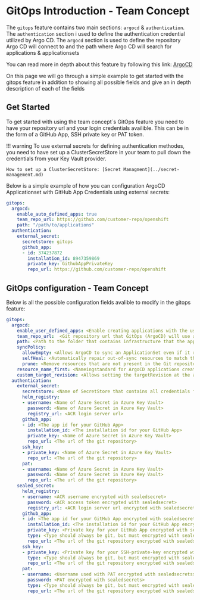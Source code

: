 # GitOps Introduction - Team Concept

The `gitops` feature contains two main sections: `argocd` & `authentication`. The `authentication` section i used to define the authentication credential utilized by Argo CD. The `argocd` section is used to define the repository Argo CD will connect to and the path where Argo CD will search for applications & applicationsets 

You can read more in depth about this feature by following this link: [ArgoCD](../../../OpenShift%20Tenants/Tenant%20features/GitOps/argocd.md)

On this page we will go through a simple example to get started with the gitops feature in addition to showing all possible fields and give an in depth description of each of the fields

## Get Started

To get started with using the team concept´s GitOps feature you need to have your repository url and your login credentials availible. This can be in the form of a GitHub App, SSH private key or PAT token. 

!!! warning
    To use external secrets for defining authentication methodes, you need to have set up a ClusterSecretStore in your team to pull down the credentials from your Key Vault provider.

    How to set up a ClusterSecretStore: [Secret Managment](../secret-management.md)

Below is a simple example of how you can configuration ArgoCD Applicationset with GitHub App Credentials using external secrets:

```yaml
gitops:
  argocd:
    enable_auto_defined_apps: true
    team_repo_url: https://github.com/customer-repo/openshift
    path: "/path/to/applications"
  authentication:
    external_secret:
      secretstore: gitops
      github_app:
      - id: 374237872
        installation_id: 8947359869
        private_key: GithubAppPrivateKey
        repo_url: https://github.com/customer-repo/openshift
```

## GitOps configuration - Team Concept

Below is all the possible configuration fields avalible to modify in the gitops feature:

```yaml
gitops:
  argocd:
    enable_user_defined_apps: <Enable creating applications with the user-defined method- app of apps (true/false). Defualt false>
    team_repo_url:  <Git repository url that GitOps (ArgoCD) will use as its "source of truth" for the team namespace> 
    path: <Path to the folder that contains infrastructure that the applicationsets will insert into the team namespace>
    syncPolicy:
      allowEmpty: <Allows ArgoCD to sync an ApplicationSet even if it results in an empty application (true/false). Default true>
      selfHeal: <Automatically repair out-of-sync resources to match the desired state in Git (true/false). Default true>
      prune: <Remove resources that are not present in the Git repository during sync (true/false). Default true>
    resource_name_first: <Nameingstandard for ArgoCD applications created by applicationSets. If true the name of the resource (folder) will come first if false then the name of the team will come first. Default true>
    custom_target_revision: <Allows setting the targetRevision at the application level for different environments in OpenShift. The generator picks up component names and creates targetRevision values based on the application folder name instead of using HEAD if set to true. Default false>
  authentication:
    external_secret:
      secretstore: <Name of SecretStore that contains all credentials for different authentication methods>
      helm_registry:
      - username: <Name of Azure Secret in Azure Key Vault>
        password: <Name of Azure Secret in Azure Key Vault>
        registry_url: <ACR login server url>
      github_app:
      - id: <The app id for your GitHub App>
        installation_id: <The installation id for your GitHub App>
        private_key: <Name of Azure Secret in Azure Key Vault>
        repo_url: <The url of the git repository>
      ssh_key:
      - private_key: <Name of Azure Secret in Azure Key Vault>
        repo_url: <The url of the git repository>
      pat:
      - username: <Name of Azure Secret in Azure Key Vault>
        password: <Name of Azure Secret in Azure Key Vault>
        repo_url: <The url of the git repository>
    sealed_secret:
      helm_registry:
      - username: <ACR username encrypted with sealedsecret>
        password: <ACR access token encrypted with sealedsecret>
        registry_url: <ACR login server url encrypted with sealedsecret>
      github_app: 
      - id: <The app id for your GitHub App encrypted with sealedsecrets>
        installation_id: <The installation id for your GitHub App encrypted with sealedsecrets>
        private_key: <Private key for your GitHub App encrypted with sealedsecrets>
        type: <Type should always be git, but must encrypted with sealedsecrets>
        repo_url: <The url of the git repository encrypted with sealedsecrets>
      ssh_key:
      - private_key: <Private key for your SSH-private-key encrypted with sealedsecrets>
        type: <Type should always be git, but must encrypted with sealedsecrets>
        repo_url: <The url of the git repository encrypted with sealedsecrets>
      pat:
      - username: <Username used with PAT encrypted with sealedsecrets>
        password: <PAT encrypted with sealedsecrets>
        type: <Type should always be git, but must encrypted with sealedsecrets>
        repo_url: <The url of the git repository encrypted with sealedsecrets>
```


